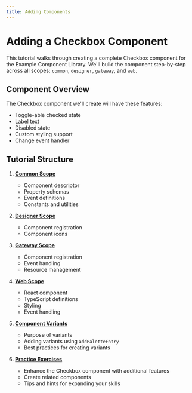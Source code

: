 ```yaml
---
title: Adding Components
---
```


# Adding a Checkbox Component

This tutorial walks through creating a complete Checkbox component for the Example Component Library. We'll build the component step-by-step across all scopes: `common`, `designer`, `gateway`, and `web`.

## Component Overview

The Checkbox component we'll create will have these features:

- Toggle-able checked state
- Label text
- Disabled state
- Custom styling support
- Change event handler

## Tutorial Structure

1. [**Common Scope**](common-scope)

   - Component descriptor
   - Property schemas
   - Event definitions
   - Constants and utilities

2. [**Designer Scope**](designer-scope)

   - Component registration
   - Component icons

3. [**Gateway Scope**](gateway-scope)

   - Component registration
   - Event handling
   - Resource management

4. [**Web Scope**](web-scope)

   - React component
   - TypeScript definitions
   - Styling
   - Event handling

5. [**Component Variants**](variants)

   - Purpose of variants
   - Adding variants using `addPaletteEntry`
   - Best practices for creating variants

6. [**Practice Exercises**](practice)

   - Enhance the Checkbox component with additional features
   - Create related components
   - Tips and hints for expanding your skills

